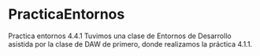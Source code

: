 # PracticaEntornos
Practica entornos 4.4.1
Tuvimos una clase de Entornos de Desarrollo asistida por la clase de DAW de primero, donde realizamos la práctica 4.1.1.
